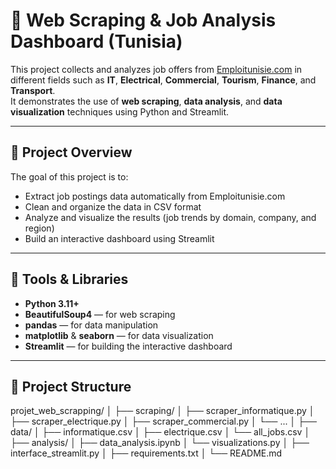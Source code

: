 # 💼 Web Scraping & Job Analysis Dashboard (Tunisia)

This project collects and analyzes job offers from [Emploitunisie.com](https://www.emploitunisie.com) in different fields such as **IT**, **Electrical**, **Commercial**, **Tourism**, **Finance**, and **Transport**.  
It demonstrates the use of **web scraping**, **data analysis**, and **data visualization** techniques using Python and Streamlit.

---

## 🚀 Project Overview

The goal of this project is to:
- Extract job postings data automatically from Emploitunisie.com
- Clean and organize the data in CSV format
- Analyze and visualize the results (job trends by domain, company, and region)
- Build an interactive dashboard using Streamlit

---

## 🧰 Tools & Libraries

- **Python 3.11+**
- **BeautifulSoup4** — for web scraping  
- **pandas** — for data manipulation  
- **matplotlib** & **seaborn** — for data visualization  
- **Streamlit** — for building the interactive dashboard  

---

## 📁 Project Structure

projet_web_scrapping/
│
├── scraping/
│   ├── scraper_informatique.py
│   ├── scraper_electrique.py
│   ├── scraper_commercial.py
│   └── ...
│
├── data/
│   ├── informatique.csv
│   ├── electrique.csv
│   └── all_jobs.csv
│
├── analysis/
│   ├── data_analysis.ipynb
│   └── visualizations.py
│
├── interface_streamlit.py
│
├── requirements.txt
│
└── README.md
